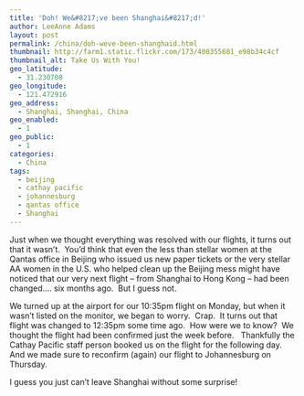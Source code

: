 ```yaml
---
title: 'Doh! We&#8217;ve been Shanghai&#8217;d!'
author: LeeAnne Adams
layout: post
permalink: /china/doh-weve-been-shanghaid.html
thumbnail: http://farm1.static.flickr.com/173/408355681_e98b34c4cf
thumbnail_alt: Take Us With You!
geo_latitude:
  - 31.230708
geo_longitude:
  - 121.472916
geo_address:
  - Shanghai, Shanghai, China
geo_enabled:
  - 1
geo_public:
  - 1
categories:
  - China
tags:
  - beijing
  - cathay pacific
  - johannesburg
  - qantas office
  - Shanghai
---
```

Just when we thought everything was resolved with our flights, it turns out that it wasn&#8217;t.  You&#8217;d think that even the less than stellar women at the Qantas office in Beijing who issued us new paper tickets or the very stellar AA women in the U.S. who helped clean up the Beijing mess might have noticed that our very next flight &#8211; from Shanghai to Hong Kong &#8211; had been changed&#8230;. six months ago.  But I guess not.

We turned up at the airport for our 10:35pm flight on Monday, but when it wasn&#8217;t listed on the monitor, we began to worry.  Crap.  It turns out that flight was changed to 12:35pm some time ago.  How were we to know?  We thought the flight had been confirmed just the week before.   Thankfully the Cathay Pacific staff person booked us on the flight for the following day.  And we made sure to reconfirm (again) our flight to Johannesburg on Thursday.

I guess you just can&#8217;t leave Shanghai without some surprise!